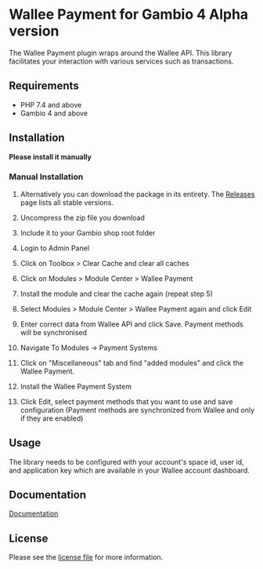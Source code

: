 

Wallee Payment for Gambio 4 Alpha version
=============================

The Wallee Payment plugin wraps around the Wallee API. This library facilitates your interaction with various services such as transactions.

## Requirements

- PHP 7.4 and above
- Gambio 4 and above

## Installation

**Please install it manually**

### Manual Installation


1. Alternatively you can download the package in its entirety. The [Releases](../../releases) page lists all stable versions.

2. Uncompress the zip file you download

3. Include it to your Gambio shop root folder

4. Login to Admin Panel

5. Click on Toolbox > Clear Cache and clear all caches

6. Click on Modules > Module Center > Wallee Payment

7. Install the module and clear the cache again (repeat step 5)

8. Select Modules > Module Center > Wallee Payment again and click Edit

9. Enter correct data from Wallee API and click Save. Payment methods will be synchronised

10. Navigate To Modules -> Payment Systems

11. Click on "Miscellaneous" tab and find "added modules" and click the Wallee Payment.

12. Install the Wallee Payment System

13. Click Edit, select payment methods that you want to use and save configuration (Payment methods are synchronized from Wallee and only if they are enabled)

## Usage
The library needs to be configured with your account's space id, user id, and application key which are available in your Wallee
account dashboard.

## Documentation

[Documentation](https://plugin-documentation.wallee.com/wallee-payment/gambio-4/0.0.26-alpha/docs/en/documentation.html)

## License

Please see the [license file](https://github.com/wallee-payment/gambio-4/blob/master/LICENSE.txt) for more information.